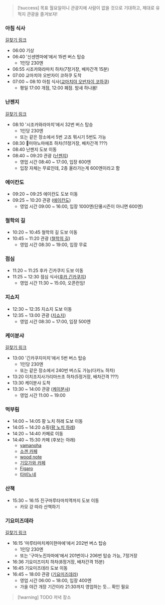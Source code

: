 > [!success] 목표
> 월요일이니 관광지에 사람이 없을 것으로 기대하고, 제대로 유적지 관광을 즐겨보자!
### 아침 식사
[길찾기 링크](https://maps.app.goo.gl/jVauaKchko6i8yCs8)
- 06:00 기상
- 06:40 '신센엔마에'에서 15번 버스 탑승
	- 1인당 230엔
- 06:55 시조카와라마치 하차(7정거장, 배차간격 15분)
- 07:00 교마치야 오반자이 코하쿠 도착
- 07:00 ~ 08:10 아침 식사([교마치야 오반자이 코하쿠](https://www.google.co.kr/maps/place/%EA%B5%90%EB%A7%88%EC%B9%98%EC%95%BC+%EC%98%A4%EB%B0%98%EC%9E%90%EC%9D%B4+%EC%BD%94%ED%95%98%EC%BF%A0/@35.0088194,135.7658741,15.56z/data=!3m1!5s0x60010894bf6227e3:0x88a4eb601acf8b3b!4m10!1m3!11m2!2skewB0rOOSW2wSz7VayM9cg!3e3!3m5!1s0x60010894bf88bc99:0x6ec167ecdb23250d!8m2!3d35.0064882!4d135.7700753!16s%2Fg%2F11fy7ckh45?entry=ttu&g_ep=EgoyMDI0MTEwNS4wIKXMDSoASAFQAw%3D%3D))
	- 평일 17:00 개점, 12:00 폐점. 밤새 하나봄!
### 난젠지
[길찾기 링크](https://maps.app.goo.gl/hrGMbEhSrWeM9mUk9)
- 08:10 '시조카와라마치'에서 32번 버스 탑승
	- 1인당 230엔
	- 또는 같은 장소에서 5번 고죠 뭐시기 5번도 가능
- 08:30 미야노마에초 하차(11정거장, 배차간격 ???)
- 08:40 난젠지 도보 이동
- 08:40 ~ 09:20 관광 ([난젠지](<https://www.google.co.kr/maps/place/%EB%82%9C%EC%A0%A0%EC%A7%80(%EB%82%A8%EC%84%A0%EC%82%AC)/@35.0114138,135.7919092,17z/data=!3m1!4b1!4m6!3m5!1s0x600109217397fbfd:0x38b339a4c7e7004d!8m2!3d35.0114138!4d135.7944841!16zL20vMDM4c2h6?hl=ko&entry=ttu&g_ep=EgoyMDI0MTEwNS4wIKXMDSoASAFQAw%3D%3D>))
	- 영업 시간 08:40 ~ 17:00, 입장 600엔
	- 입장 자체는 무료인데, 2층 올라가는게 600엔이라고 함
### 에이칸도
- 09:20 ~ 09:25 에이칸도 도보 이동
- 09:25 ~ 10:20 관광 ([에이칸도](https://www.google.co.kr/maps/place/%EC%97%90%EC%9D%B4%EC%B9%B8%EB%8F%84/@35.0114138,135.7919092,17z/data=!4m10!1m2!2m1!1z7JeQ7J207Lm464-E!3m6!1s0x60010918b2b38d17:0x1c9705a093b0ad54!8m2!3d35.0145812!4d135.7943607!15sCgzsl5DsnbTsubjrj4RaECIO7JeQ7J20IOy5uCDrj4SSAQ9idWRkaGlzdF90ZW1wbGXgAQA!16s%2Fm%2F0285m65?hl=ko&entry=ttu&g_ep=EgoyMDI0MTEwNS4wIKXMDSoASAFQAw%3D%3D))
	- 영업 시간 09:00 ~ 16:00, 입장 1000엔(단풍시즌이 아니면 600엔)
### 철학의 길
- 10:20 ~ 10:45 철학의 길 도보 이동
- 10:45 ~ 11:20 관광 ([철학의 길](https://www.google.co.kr/maps/place/%EC%B2%A0%ED%95%99%EC%9D%98+%EA%B8%B8/@35.0266193,135.7905861,17z/data=!3m1!4b1!4m6!3m5!1s0x60010908ae94f057:0x917af331a75280f4!8m2!3d35.0266194!4d135.795457!16s%2Fg%2F11n065ssgc?hl=ko&entry=ttu&g_ep=EgoyMDI0MTEwNS4wIKXMDSoASAFQAw%3D%3D))
	- 영업 시간 08:30 ~ 19:00, 입장 무료
### 점심
- 11:20 ~ 11:25 후카 긴카쿠지 도보 이동
- 11:25 ~ 12:30 점심 식사([후카 긴카쿠지](https://www.google.co.kr/maps/place/%ED%9B%84%EC%B9%B4+%EA%B8%B4%EC%B9%B4%EC%BF%A0%EC%A7%80/@35.0277665,135.7942465,17z/data=!3m1!4b1!4m6!3m5!1s0x6001090430e3b1fb:0x6290928826b81fad!8m2!3d35.0277665!4d135.7968214!16s%2Fg%2F12ht0d6lh?hl=ko&entry=ttu&g_ep=EgoyMDI0MTEwNS4wIKXMDSoASAFQAw%3D%3D))
	- 영업 시간 11:30 ~ 15:00, 오픈런임!
### 지쇼지
- 12:30 ~ 12:35 지쇼지 도보 이동
- 12:35 ~ 13:00 관광 ([지쇼지](https://www.google.co.kr/maps/place/%EC%9D%BC%EB%B3%B8+%EA%B5%90%ED%86%A0%EB%B6%80+%EA%B5%90%ED%86%A0%EC%8B%9C+%EC%82%AC%EC%BF%84%EA%B5%AC+%EA%B8%B4%EC%B9%B4%EC%BF%A0%EC%A7%80%EC%B4%88+2+%EC%A7%80%EC%87%BC%EC%A7%80/@35.0277665,135.7942465,17z/data=!4m5!3m4!1s0x600109050b426fe1:0x258aca1ce888abc9!8m2!3d35.0270213!4d135.7982058?hl=ko&entry=ttu&g_ep=EgoyMDI0MTEwNS4wIKXMDSoASAFQAw%3D%3D))
	- 영업 시간 08:30 ~ 17:00, 입장 500엔
### 케이분샤
[길찾기 링크](https://maps.app.goo.gl/AzRJzp7wiRVqdkd26)
- 13:00 '긴카쿠지미치'에서 5번 버스 탑승
	- 1인당 230엔
	- 또는 같은 장소에서 240번 버스도 가능(다카노 하차)
- 13:20 이치조지사가리마쓰초 하차(5정거장, 배차간격 ???)
- 13:30 케이분샤 도착
- 13:30 ~ 14:00 관광 ([케이분샤](https://www.google.co.kr/maps/place/%EC%BC%80%EC%9D%B4%EB%B6%84%EC%83%A4+%EC%9D%B4%EC%B9%98%EC%A1%B0%EC%A7%80%EC%A0%90/@35.0439648,135.7823345,17z/data=!3m1!4b1!4m6!3m5!1s0x600108498ef71153:0x599da6e2b839868c!8m2!3d35.0439648!4d135.7849094!16s%2Fg%2F1ttywn0r?hl=ko&entry=ttu&g_ep=EgoyMDI0MTEwNS4wIKXMDSoASAFQAw%3D%3D))
	- 영업 시간 11:00 ~ 19:00
### 먹부림
- 14:00 ~ 14:05 팡 노치 하레 도보 이동
- 14:05 ~ 14:20 쇼핑([팡 노치 하레](https://www.google.co.kr/maps/place/Pan+nochi+Hare/@35.0440781,135.7843294,17z/data=!3m1!4b1!4m6!3m5!1s0x6001084bb3218b93:0x237e01c31647cb6b!8m2!3d35.0440781!4d135.7869043!16s%2Fg%2F11ckrzvxg5?hl=ko&entry=ttu&g_ep=EgoyMDI0MTEwNS4wIKXMDSoASAFQAw%3D%3D))
- 14:20 ~ 14:40 카페로 이동
- 14:40 ~ 15:30 카페 (후보는 아래)
	- [yamanoha](https://www.google.co.kr/maps/place/Yamanoha/data=!3m1!5s0x6001085aa1e8bcb9:0x63b8f8bd35e139b1!4m6!3m5!1s0x6001085aa21f7e8b:0xd230691b4db4f25b!8m2!3d35.0334014!4d135.7802462!16s%2Fg%2F11_t2g48j?hl=ko&entry=ttu&g_ep=EgoyMDI0MTEwNS4wIKXMDSoASAFQAw%3D%3D)
	- [소겐 카페](https://www.google.co.kr/maps/place/%EC%86%8C%EA%B2%90+%EC%B9%B4%ED%8E%98/@35.0416052,135.7790489,15z/data=!4m19!1m9!2m8!1z7KO867OAIOy5tO2OmA!3m6!1z7KO867OAIOy5tO2OmA!2z7LyA7J2067aE7IOkIOydtOy5mOyhsOyngOygkCDvvJHvvJAgSWNoaWpvamkgSGFyYWl0b25vY2hvLCBTYWt5byBXYXJkLCBLeW90bywgNjA2LTgxODQg7J2867O4!3s0x600108498ef71153:0x599da6e2b839868c!4m2!1d135.7849095!2d35.0439746!3m8!1s0x600109ace1a6e87b:0x823754b9dc69b353!8m2!3d35.0371914!4d135.791476!9m1!1b1!15sCg3so7zrs4Ag7Lm07Y6YWggiBuy5tO2OmJIBBGNhZmXgAQA!16s%2Fg%2F1tjdg2qh?hl=ko&entry=ttu&g_ep=EgoyMDI0MTEwNS4wIKXMDSoASAFQAw%3D%3D)
	- [wood note](https://www.google.co.kr/maps/place/Wood+Note/@35.0442568,135.7838354,16.16z/data=!4m17!1m9!2m8!1z7KO867OAIOy5tO2OmA!3m6!1z7KO867OAIOy5tO2OmA!2z7LyA7J2067aE7IOkIOydtOy5mOyhsOyngOygkCDvvJHvvJAgSWNoaWpvamkgSGFyYWl0b25vY2hvLCBTYWt5byBXYXJkLCBLeW90bywgNjA2LTgxODQg7J2867O4!3s0x600108498ef71153:0x599da6e2b839868c!4m2!1d135.7849095!2d35.0439746!3m6!1s0x6001094beffbf559:0x33424cf2f967b2f2!8m2!3d35.0420635!4d135.7858893!15sCg3so7zrs4Ag7Lm07Y6YWggiBuy5tO2OmJIBC2NvZmZlZV9zaG9w4AEA!16s%2Fg%2F11h4blqyr4?hl=ko&entry=ttu&g_ep=EgoyMDI0MTEwNS4wIKXMDSoASAFQAw%3D%3D)
	- [기모가와 카페](https://www.google.co.kr/maps/place/%EA%B0%80%EB%AA%A8%EA%B0%80%EC%99%80+%EC%B9%B4%ED%8E%98/@35.0347886,135.7553837,14z/data=!3m1!5s0x6001088a97ebc9b5:0x6a903ab13ee3f618!4m19!1m9!2m8!1z7KO867OAIOy5tO2OmA!3m6!1z7KO867OAIOy5tO2OmA!2z7LyA7J2067aE7IOkIOydtOy5mOyhsOyngOygkCDvvJHvvJAgSWNoaWpvamkgSGFyYWl0b25vY2hvLCBTYWt5byBXYXJkLCBLeW90bywgNjA2LTgxODQg7J2867O4!3s0x600108498ef71153:0x599da6e2b839868c!4m2!1d135.7849095!2d35.0439746!3m8!1s0x6001088a97c33c27:0xf11ac4a40b1f8ff!8m2!3d35.0201636!4d135.7697791!9m1!1b1!15sCg3so7zrs4Ag7Lm07Y6YWggiBuy5tO2OmJIBBGNhZmXgAQA!16s%2Fg%2F1thxkzg3?hl=ko&entry=ttu&g_ep=EgoyMDI0MTEwNS4wIKXMDSoASAFQAw%3D%3D)
	- [Figaro](https://www.google.co.kr/maps/place/Figaro/@35.0349821,135.7669868,14.75z/data=!4m19!1m9!2m8!1z7KO867OAIOy5tO2OmA!3m6!1z7KO867OAIOy5tO2OmA!2z7LyA7J2067aE7IOkIOydtOy5mOyhsOyngOygkCDvvJHvvJAgSWNoaWpvamkgSGFyYWl0b25vY2hvLCBTYWt5byBXYXJkLCBLeW90bywgNjA2LTgxODQg7J2867O4!3s0x600108498ef71153:0x599da6e2b839868c!4m2!1d135.7849095!2d35.0439746!3m8!1s0x6001084f08d00001:0x8756bcff0bdf2b12!8m2!3d35.0378326!4d135.7821303!9m1!1b1!15sCg3so7zrs4Ag7Lm07Y6YWggiBuy5tO2OmJIBBGNhZmXgAQA!16s%2Fg%2F11bx1qczhr?hl=ko&entry=ttu&g_ep=EgoyMDI0MTEwNS4wIKXMDSoASAFQAw%3D%3D)
	- [타비노네](https://www.google.co.kr/maps/place/%ED%83%80%EB%B9%84%EB%85%B8%EB%84%A4/@35.0349821,135.7669868,14.75z/data=!4m19!1m9!2m8!1z7KO867OAIOy5tO2OmA!3m6!1z7KO867OAIOy5tO2OmA!2z7LyA7J2067aE7IOkIOydtOy5mOyhsOyngOygkCDvvJHvvJAgSWNoaWpvamkgSGFyYWl0b25vY2hvLCBTYWt5byBXYXJkLCBLeW90bywgNjA2LTgxODQg7J2867O4!3s0x600108498ef71153:0x599da6e2b839868c!4m2!1d135.7849095!2d35.0439746!3m8!1s0x60010852256d16f7:0x87137d9f0c2f8027!8m2!3d35.0354028!4d135.7857325!9m1!1b1!15sCg3so7zrs4Ag7Lm07Y6YWggiBuy5tO2OmJIBBGNhZmXgAQA!16s%2Fg%2F11c7t42rrg?hl=ko&entry=ttu&g_ep=EgoyMDI0MTEwNS4wIKXMDSoASAFQAw%3D%3D)
### 산책
- 15:30 ~ 16:15 진구마루타마치역까지 도보 이동
	- 카모 강 따라 산책하기
### 기요미즈데라
[길찾기 링크](https://maps.app.goo.gl/fqcZ266DoFkQiHcN8)
- 16:15 '마루타마치케이한마에'에서 202번 버스 탑승
	- 1인당 230엔
	- 또는 '구마노진자마에'에서 201번이나 206번 탑승 가능, 7정거장
- 16:36 기요미즈미치 하차(8정거장, 배차간격 15분)
- 16:45 기요미즈데라 도보 이동
- 16:45 ~ 18:00 관광 ([기요미즈데라](https://www.google.co.kr/maps/place/%EA%B8%B0%EC%9A%94%EB%AF%B8%EC%A6%88%EB%8D%B0%EB%9D%BC/@35.0067015,135.7556446,14z/data=!4m6!3m5!1s0x600108d385dcfb07:0x62af658650c434ba!8m2!3d34.9946662!4d135.784661!16zL20vMDJ5bjNn?entry=ttu&g_ep=EgoyMDI0MTEwNi4wIKXMDSoASAFQAw%3D%3D))
	- 영업 시간 06:00 ~ 18:00, 입장 400엔
	- 가을 야간 개장 기간이라 21:30까지 영업하는 듯... 확인 필요

> [!warning] TODO
> 저녁 장소